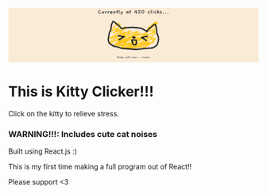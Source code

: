 ![banner](./public/kitties/cuutue.PNG)

# This is Kitty Clicker!!!

Click on the kitty to relieve stress. 

### **WARNING!!!**: Includes cute cat noises

Built using React.js :)

This is my first time making a full program out of React!!

Please support <3